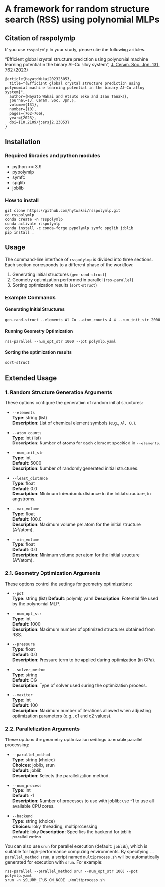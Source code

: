 # A framework for random structure search (RSS) using polynomial MLPs

## Citation of rsspolymlp

If you use `rsspolymlp` in your study, please cite the following articles.

“Efficient global crystal structure prediction using polynomial machine learning potential in the binary Al–Cu alloy system”, [J. Ceram. Soc. Jpn. 131, 762 (2023)](https://www.jstage.jst.go.jp/article/jcersj2/131/10/131_23053/_article/-char/ja/)
```
@article{HayatoWakai202323053,
  title="{Efficient global crystal structure prediction using polynomial machine learning potential in the binary Al–Cu alloy system}",
  author={Hayato Wakai and Atsuto Seko and Isao Tanaka},
  journal={J. Ceram. Soc. Jpn.},
  volume={131},
  number={10},
  pages={762-766},
  year={2023},
  doi={10.2109/jcersj2.23053}
}
```

## Installation

### Required libraries and python modules

- python >= 3.9
- pypolymlp
- symfc
- spglib
- joblib

### How to install

```shell
git clone https://github.com/hytwakai/rsspolymlp.git
cd rsspolymlp
conda create -n rsspolymlp
conda activate rsspolymlp
conda install -c conda-forge pypolymlp symfc spglib joblib
pip install .
```

## Usage

The command-line interface of `rsspolylmp` is divided into three sections.
Each section corresponds to a different phase of the workflow:
1. Generating initial structures (`gen-rand-struct`)
2. Geometry optimization performed in parallel (`rss-parallel`)
3. Sorting optimization results (`sort-struct`)

### Example Commands

#### Generating Initial Structures
```shell
gen-rand-struct --elements Al Cu --atom_counts 4 4 --num_init_str 2000
```
#### Running Geometry Optimization
```shell
rss-parallel --num_opt_str 1000 --pot polymlp.yaml
```
#### Sorting the optimization results
```shell
sort-struct
```

## Extended Usage

### 1. Random Structure Generation Arguments

These options configure the generation of random initial structures:

- `--elements`  
  **Type**: string (list)  
  **Description**: List of chemical element symbols (e.g., `Al, Cu`).

- `--atom_counts`  
  **Type**: int (list)  
  **Description**: Number of atoms for each element specified in `--elements`.

- `--num_init_str`  
  **Type**: int  
  **Default**: 5000  
  **Description**: Number of randomly generated initial structures.

- `--least_distance`  
  **Type**: float  
  **Default**: 0.0  
  **Description**: Minimum interatomic distance in the initial structure, in angstroms.

- `--max_volume`  
  **Type**: float  
  **Default**: 100.0  
  **Description**: Maximum volume per atom for the initial structure (A³/atom).

- `--min_volume`  
  **Type**: float  
  **Default**: 0.0  
  **Description**: Minimum volume per atom for the initial structure (A³/atom).

### 2.1. Geometry Optimization Arguments
These options control the settings for geometry optimizations:

- `--pot`  
  **Type**: string (list)
  **Default**: polymlp.yaml
  **Description**: Potential file used by the polynomial MLP.

- `--num_opt_str`  
  **Type**: int  
  **Default**: 1000  
  **Description**: Maximum number of optimized structures obtained from RSS.

- `--pressure`  
  **Type**: float  
  **Default**: 0.0  
  **Description**: Pressure term to be applied during optimization (in GPa).

- `--solver_method`  
  **Type**: string  
  **Default**: CG  
  **Description**: Type of solver used during the optimization process.

- `--maxiter`  
  **Type**: int  
  **Default**: 100  
  **Description**: Maximum number of iterations allowed when adjusting optimization parameters (e.g., c1 and c2 values).

### 2.2. Parallelization Arguments
These options the geometry optimization settings to enable parallel processing:

- `--parallel_method`  
  **Type**: string (choice)  
  **Choices**: joblib, srun  
  **Default**: joblib  
  **Description**: Selects the parallelization method.

- `--num_process`  
  **Type**: int  
  **Default**: -1  
  **Description**: Number of processes to use with joblib; use -1 to use all available CPU cores.

- `--backend`  
  **Type**: string (choice)  
  **Choices**: loky, threading, multiprocessing  
  **Default**: loky
  **Description**: Specifies the backend for joblib parallelization.

You can also use `srun` for parallel execution (default: `joblib`), which is suitable for high-performance computing environments. By specifying `--parallel_method srun`, a script named `multiprocess.sh` will be automatically generated for execution with `srun`. For example:

```shell
rss-parallel --parallel_method srun --num_opt_str 1000 --pot polymlp.yaml
srun -n $SLURM_CPUS_ON_NODE ./multiprocess.sh
```
